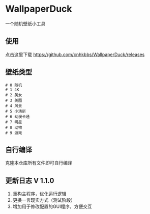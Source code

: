 # WallpaperDuck
一个随机壁纸小工具
## 使用
点击这里下载
https://github.com/cnhkbbs/WallpaperDuck/releases

## 壁纸类型
```
# 0 随机
# 1 4K
# 2 美女
# 3 美图
# 4 风景
# 5 小清新
# 6 动漫卡通
# 7 明星
# 8 动物
# 9 游戏
```
## 自行编译
克隆本仓库所有文件即可自行编译

## 更新日志 V 1.1.0

1. 重构主程序，优化运行逻辑
2. 更换一言现实方式（测试阶段）
3. 增加用于修改配置的GUI程序，方便交互
